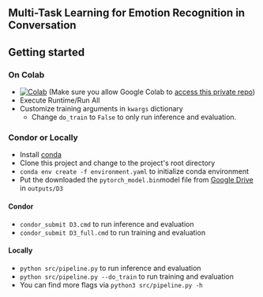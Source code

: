 ## Multi-Task Learning for Emotion Recognition in Conversation

## Getting started

### On Colab

- [![Colab](https://colab.research.google.com/assets/colab-badge.svg)](https://colab.research.google.com/github/UW-ling573-2022/teamCDFJ/blob/main/src/colab.ipynb) (Make sure you allow Google Colab to [access this private repo](https://colab.research.google.com/github/googlecolab/colabtools/blob/master/notebooks/colab-github-demo.ipynb#scrollTo=Rmai0dD30XzL))
- Execute Runtime/Run All 
- Customize training arguments in `kwargs` dictionary
  - Change `do_train` to `False` to only run inference and evaluation.

### Condor or Locally

- Install [conda](https://docs.anaconda.com/anaconda/install/index.html)
- Clone this project and change to the project's root directory
- `conda env create -f environment.yaml` to initialize conda environment
- Put the downloaded the `pytorch_model.bin`model file from [Google Drive](https://drive.google.com/file/d/11gUWjXurmcthj6UGVoaOk-N2dE_Q1w3N/view?usp=sharing)
in `outputs/D3`

#### Condor
- `condor_submit D3.cmd` to run inference and evaluation
- `condor_submit D3_full.cmd` to run training and evaluation

#### Locally
- `python src/pipeline.py` to run inference and evaluation
- `python src/pipeline.py --do_train` to run training and evaluation
- You can find more flags via `python3 src/pipeline.py -h` 
